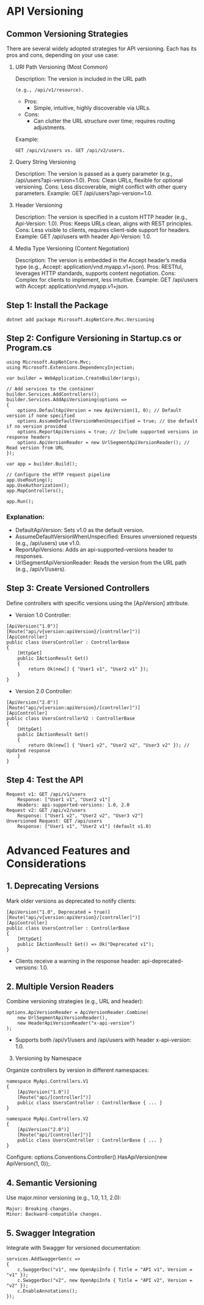 # API Versioning


## Common Versioning Strategies

There are several widely adopted strategies for API versioning. Each has its pros and cons, depending on your use case:
1. URI Path Versioning (Most Common)

    Description: The version is included in the URL path 
    ```
    (e.g., /api/v1/resource).
    ```
    - Pros:
        - Simple, intuitive, highly discoverable via URLs.
    - Cons:
        - Can clutter the URL structure over time; requires routing adjustments.
    
    Example: 
    ```
    GET /api/v1/users vs. GET /api/v2/users.
    ```

3. Query String Versioning

    Description: The version is passed as a query parameter (e.g., /api/users?api-version=1.0).
    Pros: Clean URLs, flexible for optional versioning.
    Cons: Less discoverable, might conflict with other query parameters.
    Example: GET /api/users?api-version=1.0.

4. Header Versioning

    Description: The version is specified in a custom HTTP header (e.g., Api-Version: 1.0).
    Pros: Keeps URLs clean, aligns with REST principles.
    Cons: Less visible to clients, requires client-side support for headers.
    Example: GET /api/users with header Api-Version: 1.0.

5. Media Type Versioning (Content Negotiation)

    Description: The version is embedded in the Accept header’s media type (e.g., Accept: application/vnd.myapp.v1+json).
    Pros: RESTful, leverages HTTP standards, supports content negotiation.
    Cons: Complex for clients to implement, less intuitive.
    Example: GET /api/users with Accept: application/vnd.myapp.v1+json.

## Step 1: Install the Package

```
dotnet add package Microsoft.AspNetCore.Mvc.Versioning
```

## Step 2: Configure Versioning in Startup.cs or Program.cs

```
using Microsoft.AspNetCore.Mvc;
using Microsoft.Extensions.DependencyInjection;

var builder = WebApplication.CreateBuilder(args);

// Add services to the container
builder.Services.AddControllers();
builder.Services.AddApiVersioning(options =>
{
    options.DefaultApiVersion = new ApiVersion(1, 0); // Default version if none specified
    options.AssumeDefaultVersionWhenUnspecified = true; // Use default if no version provided
    options.ReportApiVersions = true; // Include supported versions in response headers
    options.ApiVersionReader = new UrlSegmentApiVersionReader(); // Read version from URL
});

var app = builder.Build();

// Configure the HTTP request pipeline
app.UseRouting();
app.UseAuthorization();
app.MapControllers();

app.Run();
```

### Explanation:
- DefaultApiVersion: Sets v1.0 as the default version.
- AssumeDefaultVersionWhenUnspecified: Ensures unversioned requests (e.g., /api/users) use v1.0.
- ReportApiVersions: Adds an api-supported-versions header to responses.
- UrlSegmentApiVersionReader: Reads the version from the URL path (e.g., /api/v1/users).


## Step 3: Create Versioned Controllers

Define controllers with specific versions using the [ApiVersion] attribute.

- Version 1.0 Controller:

```
[ApiVersion("1.0")]
[Route("api/v{version:apiVersion}/[controller]")]
[ApiController]
public class UsersController : ControllerBase
{
    [HttpGet]
    public IActionResult Get()
    {
        return Ok(new[] { "User1 v1", "User2 v1" });
    }
}
```

- Version 2.0 Controller:

```
[ApiVersion("2.0")]
[Route("api/v{version:apiVersion}/[controller]")]
[ApiController]
public class UsersControllerV2 : ControllerBase
{
    [HttpGet]
    public IActionResult Get()
    {
        return Ok(new[] { "User1 v2", "User2 v2", "User3 v2" }); // Updated response
    }
}
```

## Step 4: Test the API

    Request v1: GET /api/v1/users
        Response: ["User1 v1", "User2 v1"]
        Headers: api-supported-versions: 1.0, 2.0
    Request v2: GET /api/v2/users
        Response: ["User1 v2", "User2 v2", "User3 v2"]
    Unversioned Request: GET /api/users
        Response: ["User1 v1", "User2 v1"] (default v1.0)

# Advanced Features and Considerations

## 1. Deprecating Versions

Mark older versions as deprecated to notify clients:

```
[ApiVersion("1.0", Deprecated = true)]
[Route("api/v{version:apiVersion}/[controller]")]
[ApiController]
public class UsersController : ControllerBase
{
    [HttpGet]
    public IActionResult Get() => Ok("Deprecated v1");
}
```

- Clients receive a warning in the response header: api-deprecated-versions: 1.0.

## 2. Multiple Version Readers

Combine versioning strategies (e.g., URL and header):

```
options.ApiVersionReader = ApiVersionReader.Combine(
    new UrlSegmentApiVersionReader(),
    new HeaderApiVersionReader("x-api-version")
);
```

- Supports both /api/v1/users and /api/users with header x-api-version: 1.0.

3. Versioning by Namespace

Organize controllers by version in different namespaces:

```
namespace MyApi.Controllers.V1
{
    [ApiVersion("1.0")]
    [Route("api/[controller]")]
    public class UsersController : ControllerBase { ... }
}

namespace MyApi.Controllers.V2
{
    [ApiVersion("2.0")]
    [Route("api/[controller]")]
    public class UsersController : ControllerBase { ... }
}
```

Configure: options.Conventions.Controller<UsersController>().HasApiVersion(new ApiVersion(1, 0));.

## 4. Semantic Versioning

Use major.minor versioning (e.g., 1.0, 1.1, 2.0):

    Major: Breaking changes.
    Minor: Backward-compatible changes.

## 5. Swagger Integration

Integrate with Swagger for versioned documentation:

```
services.AddSwaggerGen(c =>
{
    c.SwaggerDoc("v1", new OpenApiInfo { Title = "API v1", Version = "v1" });
    c.SwaggerDoc("v2", new OpenApiInfo { Title = "API v2", Version = "v2" });
    c.EnableAnnotations();
});
```
